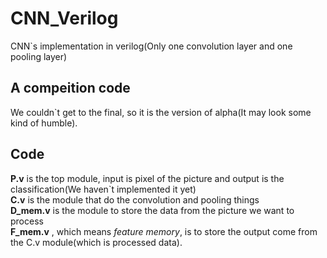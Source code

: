# CNN_Verilog
CNN`s implementation in verilog(Only one convolution layer and one pooling layer)

## A compeition code
We couldn`t get to the final, so it is the version of alpha(It may look some kind of humble).

## Code  
**P.v** is the top module, input is pixel of the picture and output is the classification(We haven`t implemented it yet)  
**C.v** is the module that do the convolution and pooling things  
**D_mem.v** is the module to store the data from the picture we want to process  
**F_mem.v** , which means *feature memory*, is to store the output come from the C.v module(which is processed data).  
